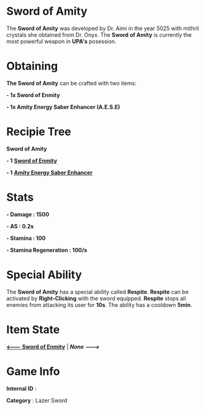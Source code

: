 # Sword of Amity

The **Sword of Amity** was developed by Dr. Aimi in the year 5025 with mithril crystals she obtained from Dr. Onyx. The **Sword of Amity** is currently the most powerful 
weapon in **UPA's** posession.

# Obtaining

**The Sword of Amity** can be crafted with two items: 

**- 1x Sword of Enmity**

**- 1x Amity Energy Saber Enhancer (A.E.S.E)**

# Recipie Tree

**Sword of Amity**

**- 1** [**Sword of Enmity**](https://github.com/AlphaMC0/Lone-Martian/blob/main/Lazer%20Swords/Sword%20of%20Enmity.md)

**- 1** [**Amity Energy Saber Enhancer**](https://github.com/AlphaMC0/Lone-Martian/blob/main/Upgrade%20Modules/Amity%20Energy%20Saber%20Enhancer%20(A.E.S.E).md)

# Stats

**- Damage : 1500**

**- AS : 0.2s**

**- Stamina : 100**

**- Stamina Regeneration : 100/s**

# Special Ability

The **Sword of Amity** has a special ability called **Respite**. **Respite** can be activated by **Right-Clicking** with the sword equipped. **Respite** stops all enemies from attacking its user for **10s**. The ability has a cooldown **5min**.

# Item State

[**<--- Sword of Enmity**](https://github.com/AlphaMC0/Lone-Martian/blob/main/Lazer%20Swords/Sword%20of%20Enmity.md) | ***None --->***

# Game Info

**Internal ID** : 

**Category** : Lazer Sword
